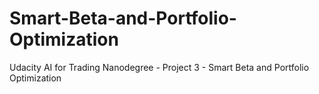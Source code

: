 # Smart-Beta-and-Portfolio-Optimization
Udacity AI for Trading Nanodegree - Project 3 - Smart Beta and Portfolio Optimization
